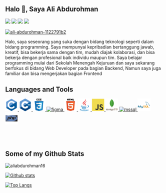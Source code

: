 ## Halo 👋, Saya Ali Abdurohman

<a href="mailto:aliabdurohman16@gmail.com" style="text-decoration: none;" target="_blank">
  <img src="https://img.shields.io/badge/email-%23EA4335?&style=for-the-badge&logo=gmail&logoColor=white"/>
</a>
<a href="https://instagram.com/ali_abdurohman_" style="text-decoration: none;" target="_blank">
  <img src="https://img.shields.io/badge/instagram-%23E4405F?&style=for-the-badge&logo=instagram&logoColor=white"/>
</a>
<a href="https://facebook.com/ali.abdurohman.3" style="text-decoration: none;" target="_blank">
  <img src="https://img.shields.io/badge/facebook-%2326A5E4?&style=for-the-badge&logo=facebook&logoColor=white"/>
</a>
<a href="https://www.linkedin.com/in/ali-abdurohman-1122791b2/" style="text-decoration: none;" target="_blank">
  <img src="https://img.shields.io/badge/linkedin-%2326A5F8?&style=for-the-badge&logo=linkedin&logoColor=white"/>
</a>

<p align="left">
<a href="https://linkedin.com/in/ali-abdurohman-1122791b2" target="blank"><img align="center" src="https://raw.githubusercontent.com/rahuldkjain/github-profile-readme-generator/master/src/images/icons/Social/linked-in-alt.svg" alt="ali-abdurohman-1122791b2" height="30" width="40" /></a>
</p>

<p align='left'>Halo, saya seseorang yang suka dengan bidang teknologi seperti dalam bidang programming. Saya mempunyai kepribadian bertanggung jawab, kreatif, bisa bekerja sama dengan tim, mudah diajak kolaborasi, dan bisa bekerja dengan profesional baik individu maupun tim. Saya belajar programming mulai dari Sekolah Menengah Kejuruan dan saya sekarang berfokus di bidang Web Developer pada bagian Backend, Namun saya juga familiar dan bisa mengerjakan bagian Frontend</p>

## Languages and Tools

<p align="left"> <a href="https://www.cprogramming.com/" target="_blank" rel="noreferrer"> <img src="https://raw.githubusercontent.com/devicons/devicon/master/icons/c/c-original.svg" alt="c" width="40" height="40"/> </a> <a href="https://www.w3schools.com/cpp/" target="_blank" rel="noreferrer"> <img src="https://raw.githubusercontent.com/devicons/devicon/master/icons/cplusplus/cplusplus-original.svg" alt="cplusplus" width="40" height="40"/> </a> <a href="https://www.w3schools.com/css/" target="_blank" rel="noreferrer"> <img src="https://raw.githubusercontent.com/devicons/devicon/master/icons/css3/css3-original-wordmark.svg" alt="css3" width="40" height="40"/> </a> <a href="https://www.figma.com/" target="_blank" rel="noreferrer"> <img src="https://www.vectorlogo.zone/logos/figma/figma-icon.svg" alt="figma" width="40" height="40"/> </a> <a href="https://www.w3.org/html/" target="_blank" rel="noreferrer"> <img src="https://raw.githubusercontent.com/devicons/devicon/master/icons/html5/html5-original-wordmark.svg" alt="html5" width="40" height="40"/> </a> <a href="https://www.java.com" target="_blank" rel="noreferrer"> <img src="https://raw.githubusercontent.com/devicons/devicon/master/icons/java/java-original.svg" alt="java" width="40" height="40"/> </a> <a href="https://developer.mozilla.org/en-US/docs/Web/JavaScript" target="_blank" rel="noreferrer"> <img src="https://raw.githubusercontent.com/devicons/devicon/master/icons/javascript/javascript-original.svg" alt="javascript" width="40" height="40"/> </a> <a href="https://www.mongodb.com/" target="_blank" rel="noreferrer"> <img src="https://raw.githubusercontent.com/devicons/devicon/master/icons/mongodb/mongodb-original-wordmark.svg" alt="mongodb" width="40" height="40"/> </a> <a href="https://www.microsoft.com/en-us/sql-server" target="_blank" rel="noreferrer"> <img src="https://www.svgrepo.com/show/303229/microsoft-sql-server-logo.svg" alt="mssql" width="40" height="40"/> </a> <a href="https://www.mysql.com/" target="_blank" rel="noreferrer"> <img src="https://raw.githubusercontent.com/devicons/devicon/master/icons/mysql/mysql-original-wordmark.svg" alt="mysql" width="40" height="40"/> </a> <a href="https://www.php.net" target="_blank" rel="noreferrer"> <img src="https://raw.githubusercontent.com/devicons/devicon/master/icons/php/php-original.svg" alt="php" width="40" height="40"/> </a> </p>

<br />
<br />

## Some of my Github Stats

<p align=left> <img src=https://komarev.com/ghpvc/?username=AliAbdurohman16 alt=aliabdurohman16 /> </p>

[![Github stats](https://github-readme-stats.vercel.app/api?username=aliabdurohman16&show_icons=true&include_all_commits=true&theme=algolia)](https://github.com/aliabdurohman16/github-readme-stats)

[![Top Langs](https://github-readme-stats.vercel.app/api/top-langs/?username=aliabdurohman16&layout=compact&theme=algolia)](https://github.com/aliabdurohman16/github-readme-stats)
